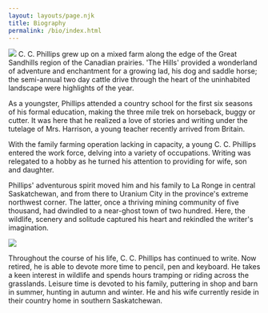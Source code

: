 ```yaml
---
layout: layouts/page.njk
title: Biography
permalink: /bio/index.html
---
```

![](/images/shack_before.png)
C. C. Phillips grew up on a mixed farm along the edge of the Great Sandhills region of the Canadian prairies. 'The Hills' provided a wonderland of adventure and enchantment for a growing lad, his dog and saddle horse; the semi-annual two day cattle drive through the heart of the uninhabited landscape were highlights of the year. 

As a youngster, Phillips attended a country school for the first six seasons of his formal education, making the three mile trek on horseback, buggy or cutter. It was here that he realized a love of stories and writing under the tutelage of Mrs. Harrison, a young teacher recently arrived from Britain.

With the family farming operation lacking in capacity, a young C. C. Phillips entered the work force, delving into a variety of occupations. Writing was relegated to a hobby as he turned his attention to providing for wife, son and daughter. 

Phillips' adventurous spirit moved him and his family to La Ronge in central Saskatchewan, and from there to Uranium City in the province's extreme northwest corner. The latter, once a thriving mining community of five thousand, had dwindled to a near-ghost town of two hundred. Here, the wildlife, scenery and solitude captured his heart and rekindled the writer's imagination. 

![](https://ccphillips.net/static/images/shack_after.png)

Throughout the course of his life, C. C. Phillips has continued to write. Now retired, he is able to devote more time to pencil, pen and keyboard. He takes a keen interest in wildlife and spends hours tramping or riding across the grasslands. Leisure time is devoted to his family, puttering in shop and barn in summer, hunting in autumn and winter. He and his wife currently reside in their country home in southern Saskatchewan.